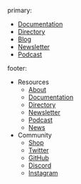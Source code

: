primary:
- [Documentation](./documentation)
- [Directory](./directory)
- [Blog](./blog)
- [Newsletter](https://ethhub.substack.com/)
- [Podcast](https://podcast.ethhub.io/)

footer:
- Resources
  - [About](./about.md)
  - [Documentation](./Documentation)
  - [Directory](./Directory)
  - [Newsletter](https://ethhub.substack.com/)
  - [Podcast](https://ethhub.substack.com/)
  - [News](./)
- Community
  - [Shop](https://shop.ethhub.io/)
  - [Twitter](https://twitter.com/ethhub_io)
  - [GitHub](https://github.com/commonaorg/ethhub-example)
  - [Discord](https://discordapp.com/invite/gw8AM98)
  - [Instagram](https://www.instagram.com/ethhub_io/)
